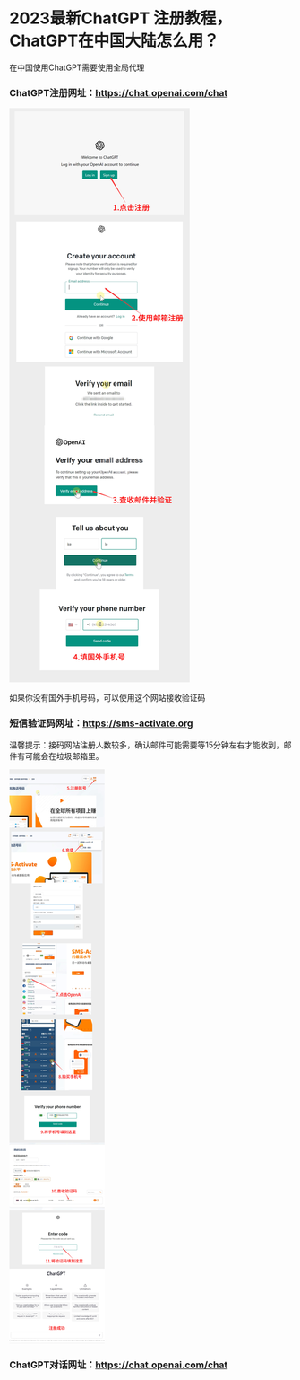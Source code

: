 # 2023最新ChatGPT 注册教程，ChatGPT在中国大陆怎么用？
在中国使用ChatGPT需要使用全局代理

### ChatGPT注册网址：https://chat.openai.com/chat

<img src="ChatGPT/ChatGPT_01.jpg" />

如果你没有国外手机号码，可以使用这个网站接收验证码
### 短信验证码网址：https://sms-activate.org
温馨提示：接码网站注册人数较多，确认邮件可能需要等15分钟左右才能收到，邮件有可能会在垃圾邮箱里。

<img src="ChatGPT/ChatGPT_02.jpg" />

### ChatGPT对话网址：https://chat.openai.com/chat

